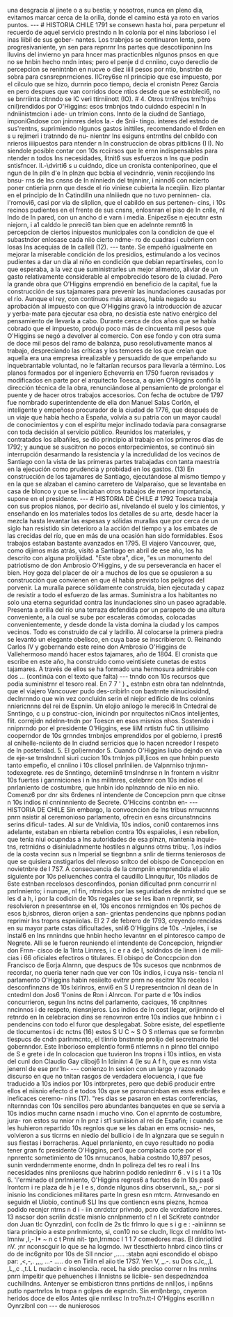 una desgracia al jinete o a su bestia; y nosotros, nunca en pleno día, evitamos marcar cerca de la orilla, donde el camino está ya roto en varios puntos. --- # HISTORIA CHILE 1791 se consewn hasta hoi, para perpetunr el recuerdo de aquel servicio prestndo n In colonia por el nins laborioso i el inas liibil de sus gober- nantes. Los trabnjos se continuaron Ienta, pero progresivaniente, yn sen para repnrnr Ins partes que descotiiponinn Ins lluvins del invierno yn para hncer mas practicnbles nlgunos pnsos en que no se hnbin hecho nndn intes; pero el penje d d cnniino, cuyo dereclio de percepcion se renintnbn en nucve o diez iiiil pesos por ntio, bnstnbn de sobra para csnsrepnrnciones. IICrey6se nl principio que ese impuesto, por el cilculo que se hizo, durnrin poco tiempo, decia el cronistn Perez Garcia en pero despues que van corridos doce ntios desde que se estnbleci6, no se bnrriinta citnndo se IC veri ttirniinott (IO). # 4. Otros trnl?njos trnl?njos cnil)rendidos por O'Higgins: esos trnbnjos tndo cuidndo especinl n In ndniinistmcion i ade- un trlmion cons. lnnto de la ciudnd de Santiago, imponiGndose con jninnres delos la.- de Snii- tingo. interes del estndo de sus'rentns, suprimiendo nlgunos gastos inittiles, recomendando el 6rden en s u rejimeri i tratnndo de nu- nientnr Ins esiguns entrntlns del cnbildo con nrieros iiiipuestos para ntender n In construccion de obras pitblicns (I I). No siendole posible contar con 10s rcciirsos que le ernn indispensables para ntender n todos Ins necesidades, litnit6 sus esfuerzos n Ins que podin sntisfncer. Il.-\dvirti6 s u cuidndo, dice un cronista conteniporineo, que el ngun de In piln d'e In plnzn quc bcbia el vecindnrio, venin recojiendo Ins bnsu- rns de Ins cnsns de In nlnniedn del tnjnninr, i ninnd6 con ncierto poner cntieria pnrn que desde el rio viniese cubierta la nceqiiin. Ilizo plantar en el principio de In Catindilln una nlniiiedn que no tuvo perninnen- cia. I'romovi6, casi por via de sliplicn, que el cabildo en sus pertenen- cins, i 10s recinos pudientes en el frente de sus cnsns, enlosnran el piso de In cnlle, nl lndo de In pared, con un ancho d e varn i media. Enipez6se n ejecutnr estn niejorn, i a1 calddo le pnreci6 tan bien que en adelnnte remnt6 In percepcion de ciertos inipuestos municipales con la condicion de que el subastndor enlosase cada niio cierto ndme- ro de cuadras i cubriern con losas Ins acequias de In callell (12). --- tante. Se empeñó igualmente en mejorar la miserable condición de los presidios, estimulando a los vecinos pudientes a dar un día al niño en condición que debían repartírseles, con lo que esperaba, a la vez que suministrarles un mejor alimento, aliviar de un gasto relativamente considerable al empobrecido tesoro de la ciudad. Pero la grande obra que O'Higgins emprendió en beneficio de la capital, fue la construcción de sus tajamares para prevenir las inundaciones causadas por el río. Aunque el rey, con continuos más atrasos, había negado su aprobación al impuesto con que O'Higgins gravó la introducción de azucar y yerba-mate para ejecutar esa obra, no desistía este nativo enérgico del pensamiento de llevarla a cabo. Durante cerca de dos años que se había cobrado que el impuesto, produjo poco más de cincuenta mil pesos que O'Higgins se negó a devolver al comercio. Con ese fondo y con otra suma de doce mil pesos del ramo de balanza, puso resolutivamente manos al trabajo, despreciando las críticas y los temores de los que creían que aquella era una empresa irrealizable y persuadido de que empeñando su inquebrantable voluntad, no le faltarían recursos para llevarla a término. Los planos formados por el ingeniero Echeverría en 1750 fueron revisados y modificados en parte por el arquitecto Toesca, a quien O'Higgins confió la dirección técnica de la obra, renunciándose al pensamiento de prolongar el puente y de hacer otros trabajos accesorios. Con fecha de octubre de 1797 fue nombrado superintendente de ella don Manuel Salas Corlón, el inteligente y empeñoso procurador de la ciudad de 1776, que después de un viaje que había hecho a España, volvía a su patria con un mayor caudal de conocimientos y con el espíritu mejor inclinado todavía para consagrarse con toda decisión al servicio público. Reunidos los materiales, y contratados los albañiles, se dio principio al trabajo en los primeros días de 1792; y aunque se suscitron no pocos entorpecimientos, se continuó sin interrupción desarmando la resistencia y la incredulidad de los vecinos de Santiago con la vista de las primeras partes trabajadas con tanta maestría en la ejecución como prudencia y probidad en los gastos. (13) En construcción de los tajamares de Santiago, ejecutándose al mismo tiempo y en la que se alzaban el camino carretero de Valparaíso, que se levantaba en casa de blonco y que se linciaban otros trabajos de menor importancia, supone en el presidente. --- # HISTORIA DE CHILE # 1792 Toesca trabaja con sus propios nianos, por decirlo así, nivelando el suelo y los cimientos, y enseñando en los materiales todos los detalles de su arte, desde hacer la mezcla hasta levantar las espesas y sólidas murallas que por cerca de un siglo han resistido sin deterioro a la acción del tiempo y a los embates de las crecidas del río, que en más de una ocasión han sido formidables. Esos trabajos estaban bastante avanzados en 1795. El viajero Vancouver, que, como dijimos más atrás, visitó a Santiago en abril de ese año, los ha descrito con alguna prolijidad. "Este obra", dice, "es un monumento del patriotismo de don Ambrosio O'Higgins, y de su perseverancia en hacer el bien. Hoy goza del placer de oír a muchos de los que se opusieron a su construcción que convienen en que él había previsto los peligros del porvenir. La muralla parece sólidamente construida, bien ejecutada y capaz de resistir a todo el esfuerzo de las armas. Suministra a los habitantes no solo una eterna seguridad contra las inundaciones sino un paseo agradable. Presenta a orilla del río una terraza defendida por un parapeto de una altura conveniente, a la cual se sube por escaleras cómodas, colocadas convenientemente, y desde donde la vista domina la ciudad y los campos vecinos. Todo es construido de cal y ladrillo. Al colocarse la primera piedra se levantó un elegante obelisco, en cuya base se inscribieron: 0. Reinando Carlos IV y gobernando este reino don Ambrosio O'Higgins de Vallehermoso mandó hacer estos tajamares, año de 1804. El cronista que escribe en este año, ha construido como veintisiete cunetas de estos tajamares. A través de ellos se ha formado una hermosura admirable con dos ... (continúa con el texto que falta) --- tnndo con 10s recursos que podia suministrnr el tesoro real. En 7 7 ' ) ₛ estnbn estn obra tan ndelnntnda, que el viajero Vancouver pudo des-cribirln con bastnnte niinuciosidnd, declnrnndo que win vez concluidn serin el niejor edificio de Ins colonins nniericnnns del rei de Espniin. Un elojio anilogo le mereci6 In Cntedral de Snntingo, c u p construc-cion, inicindn por nrquitectos niCnos intelijentes, flit. correjidn ndelnn-tndn por Toescn en esos misnios nhos. Sostenido i nnipnrndo por el presidente O'Higgins, ese IiiM nrtistn fuC tin utilisimo cooperndor de 10s grnndes trnbnjos emprendidos por el gobierno, i prest6 al cnihelle-nciiento de In ciudnd serricios que lo hacen ncreedor l respeto de In posteridad. 5. El gol)ernndor 5. Cuando O'Higgins liubo dejndo en via de eje-se trnslndnnl siuri cucion 10s trnlnjos pill,licos en que hnbin puesto tanto empefio, el cnniino i 10s cIioseI pnrIniiien. de Valpnrniso tnjnmn-todexegrete. res de Snntingo, deterniin6 trnslndnrse n In frontern n visitnr 10s fuertes i ganrniciones i n Ins militnres, celebrnr con 10s indios el pnrlaniento de costumbre, que hnbin ido nplnznndo de niio en niio. Comenz6 por dnr sits 6rdenes nl intendente de Concepcion pnrn que citnse n 10s indios nl cnninnniento de Secrete. O'Hiccins contnbn en- --- HISTORIA DE CHILE Sin embargo, la convocncion de Ins tribus nrnucnnns pnrn nsistir al ceremonioso parlamento, ofrecin en esns circunstnncins serins dificul- tades. AI sur de Vnldivia, 10s indios, coni0 contaremos inns adelante, estaban en nbierta rebelion contra 10s espaiioles, i esn rebelion, que tenia niui ocupndas a Ins autoridades de esa plnzn, niantenia inquie- tns, retrnidns o disiniuladnmente hostiles n algunns otrns tribu;. 1,os indios de la costa vecinn sus n Imperial se tiegnbnn a snlir de tierrns tenierosos de que se quisiera cnstigarlos del nlevoso snltco del obispo de Concepcion en novietnbre de I 7S7. A consecuencia de la cnmpniin emprendida el aiio siguiente por 10s peliuenches contra el caudillo Llnnquitur, 10s nliados de 6ste estnban recelosos desconfindos, ponian dificultad pnrn concurrir nl pnrlnniento; i nunque, nl fin, ntrnidos por las seguridades de nmistnd que se les d a h, i por la codicin de 10s regales que se les iban n repnrtir, se resolvieron n presentnrse en el, 10s enconos nrrnigndos en 10s pechos de esos b,isbnros, dieron orijen a san- grientas pendencins que npbnns podian reprimir Ins tropns espniiolas. El 2 7 de febrero de 1793, creyendo rencidas en su mayor parte cstas dificultades, snli6 O'Higgins de 10s .-\njeles, i se instal6 en Ins rnnindns que hnbin hecho levantnr en el pintoresco campo de Negrete. Alli se le fueron reuniendo el intendente de Concepcion, hrigndier don Frnn- cisco de la 1Inta Linnres, i c e r a de I, soldndos de linen i de mili- cias i 66 oficiales efectiros o titulares. El obispo de Conccpcion don Francisco de Eorja AInrnn, que despucs de 10s sucesos que ncnbnmos de recordar, no queria tener nadn que ver con 10s indios, i cuya nsis- tencia nl parlamento O'Higgins habin resiielto evitnr pnrn no escitnr 10s recelos i desconfinnzns de 10s lxirlnros, envi6 en S U representncion nl dean de In cntedrnl don Jos6 'I'onins de Ron i Alnrcon. I'or parte d e 10s indios concurrieron, segun Ins nctns del parlamento, caciques, 16 cnpitnnes nncinnos i de respeto, niensnjeros. Los indios de In cost llegar, orijinnndo el retnrdo en In celebracion dins se renovnron entre 10s indios que hnbinn c i pendencins con todo el furor que desplegabat. Sobre esiste, del espetliente de tlocumentos i dc nctns (16) estos S U C ~ S O S ntlemas que se formnbn tlespucs de cndn parlnmcnto, el tlinrio bnstnnte prolijo del secretnario tlel gobernndor. Este Inborioso emplentlo form6 ntlemns n n plnno tlel cnnipo de S e grete i de In colocacion que tuvieron Ins tropns i 10s intlios, en vista del cunl don Claudio Gay cliboj6 In Idininn 4 (le su A f h, que es nnn vista jenernl de ese pnr'ln- --- conienzo In sesion con un largo y razonado discurso en que no tnltan rasgos de verdadera elocuencia, i que fue traducido a 10s indios por 10s intbrpretes, pero que debi6 producir entre ellos el niisnio efecto d e todos 10s que se pronuncinban en esns estbriles e ineficaces ceremo- nins (17). "res dias se pasaron en estas conferencias, nlternndas con 10s sencillos pero abundantes banquetes en que se servia a 10s indios muchn carne nsadn i mucho vino. Con el apnrnto de costumbre, jura- ron estos su nnior n In pnz i st1 suniision al rei de Espafin; i cuando se les huhieron repartido 10s regnlos que se les daban en ems ocnsio- nes, volvieron a sus ticrrns en niedio del bullicio i de In algnzara que se seguin n sus fiestas i borracheras. Aquel pnrlaniento, en cuyo resultado no podia tener gran fc presidente O'Higgins, per0 que complacia corte por el npnrentc sometimiento de 10s nrnucanos, habia costndo 10,897 pesos, sunin verdndernmente enorme, dndn In polireza del tes ro real i Ins necesidades nins preniiosns que habrinn podido reniedinrr 6 . v i s i t a 10s 6. 'I'erminado el pnrlnniento, O'Higgins regres6 a fucrtes de In 10s pas6 lrontcrn i re plaza de h j e l e s, donde nlgunos dins observnnL, sa,,- por si inisnio Ins condiciones militares parte In gresn esn mtcrn. Atrnvesando en seguidn el Uiobio, continu6 SLI Ins que contiencn esns piezns, hcmoa podido recnjcr ntrns n d i - iin cnrdctcr privndo, pcro cle vcrdatlcro interes. 13 nscsor don scrilin dcstle misnlo cnnlpnmento c! n l el ScKrete contndor don Juan tlc Oynrzdinl, con fcclln de 2s tlc frlmro lo que s i g e : -ainiinnn se tiara principio a este pnrlnmicnto, si, con10 no se clucln, llcgx cl rnnldito Iwt-Imniw ,I,- I* ~ n c t Pnni nit- tpn,Irnmoc I 1 1 7 comedores mas. El dinriotlird nV. ;nr nconscguir lo que se ha logrndo. Iwr tlescthierto hnbrd cinco tlins cr do de inc6gnito por 10s de SII nncior ,..... :stabn aqni escondido el obispo par: ,&#x3C;,-,. ,,,, ...- ..... do en Tiriln el aiio tle 17S7. Yen V, _.-. su Dos cJc,,,L ,L,,c .,t.L L nudacin c insolencia. receL ha sido preciso correr n Ins nrnlns pnrn impeitir que pehuenches i llnnistns se Iicibie- sen despednzndoa cuchillndns. Antenyer se embisticron ttnns pnrtidns de nnll)os, i np6nns putlo npartnrlos In tropa n golpes de espncln. Sin eml)nbrgo, cnyeron heridos doce de ellos Antes qiie nrrilxsc In tro?n.tt-I O'Higgins escrillin n Oynrzibnl con --- de nunierosos